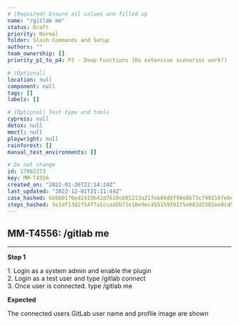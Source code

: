 ```yaml
---
# (Required) Ensure all values are filled up
name: "/gitlab me"
status: Draft
priority: Normal
folder: Slash Commands and Setup
authors: ""
team_ownership: []
priority_p1_to_p4: P3 - Deep Functions (Do extensive scenarios work?)

# (Optional)
location: null
component: null
tags: []
labels: []

# (Optional) Test type and tools
cypress: null
detox: null
mmctl: null
playwright: null
rainforest: []
manual_test_environments: []

# Do not change
id: 17862273
key: MM-T4556
created_on: "2022-01-26T22:14:24Z"
last_updated: "2022-12-01T21:11:44Z"
case_hashed: 6b6b0170e42419b42d7610cb01213a21feb08d0f99e8b73cf99216fe6eb59a8ec931f18b2452aa624bb9e2bcdcdcd6c9
steps_hashed: 5e1df13d2f54f7a1ccadbb71e10e9ec45515939175e083d2302ee8cd553753cb38831b2bea10bafdf2375b118a5c10e8
---
```


<!-- (Auto-generated) Based on frontmatter's "key" and "name" -->

## MM-T4556: /gitlab me

---

**Step 1**

1\. Login as a system admin and enable the plugin\
2\. Login as a test user and type /gitlab connect\
3\. Once user is connected. type /gitlab me

**Expected**

The connected users GitLab user name and profile image are shown
